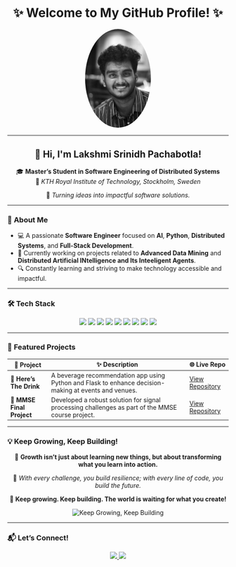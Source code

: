 <!-- Welcome Banner -->
<h1 align="center">✨ Welcome to My GitHub Profile! ✨</h1>
<p align="center">
  <img src="https://raw.githubusercontent.com/lakshmisrinidhp/assets/main/IMG_5048.jpg" alt="Lakshmi Srinidh Pachabotla" width="150" style="border-radius: 50%;">
</p>

---

<h2 align="center"> 👋 Hi, I'm <strong>Lakshmi Srinidh Pachabotla</strong>!</h2>

<p align="center">
🎓 <strong>Master’s Student in Software Engineering of Distributed Systems</strong>  
<br>📍 <em>KTH Royal Institute of Technology, Stockholm, Sweden</em>  
</p>

<p align="center">
  🚀 <em>Turning ideas into impactful software solutions.</em>  
</p>

---

### 🌟 **About Me**

- 💻 A passionate **Software Engineer** focused on **AI**, **Python**, **Distributed Systems**, and **Full-Stack Development**.
- 🌱 Currently working on projects related to **Advanced Data Mining** and **Distributed Artificial INtelligence and Its Inteeligent Agents**.
- 🔍 Constantly learning and striving to make technology accessible and impactful.

---

### 🛠️ **Tech Stack**

<p align="center">
  <img src="https://img.shields.io/badge/Python-3776AB?style=for-the-badge&logo=python&logoColor=white">
  <img src="https://img.shields.io/badge/Java-007396?style=for-the-badge&logo=java&logoColor=white">
  <img src="https://img.shields.io/badge/Android-3DDC84?style=for-the-badge&logo=android&logoColor=white">
  <img src="https://img.shields.io/badge/HTML-E34F26?style=for-the-badge&logo=html5&logoColor=white">
  <img src="https://img.shields.io/badge/CSS-1572B6?style=for-the-badge&logo=css3&logoColor=white">
  <img src="https://img.shields.io/badge/React-61DAFB?style=for-the-badge&logo=react&logoColor=black">
  <img src="https://img.shields.io/badge/MySQL-4479A1?style=for-the-badge&logo=mysql&logoColor=white">
  <img src="https://img.shields.io/badge/AWS-232F3E?style=for-the-badge&logo=amazon-aws&logoColor=white">
  <img src="https://img.shields.io/badge/Docker-2496ED?style=for-the-badge&logo=docker&logoColor=white">
</p>

---

### 🚀 **Featured Projects**

| 🚀 **Project**                     | ✨ **Description**                                                                                     | 🌐 **Live Repo**                             |
|------------------------------------|-------------------------------------------------------------------------------------------------------|---------------------------------------------|
| 🍹 **Here’s The Drink**            | A beverage recommendation app using Python and Flask to enhance decision-making at events and venues. | [View Repository](https://github.com/lakshmisrinidhp/HeresTheDrink) |
| 🎵 **MMSE Final Project**          | Developed a robust solution for signal processing challenges as part of the MMSE course project.      | [View Repository](https://github.com/lakshmisrinidhp/MMSE_FINAL_PROJECT) |

---

### 💡 **Keep Growing, Keep Building!**
<div align="center">
  <p>
    🌱 <strong>Growth isn’t just about learning new things, but about transforming what you learn into action.</strong>
  </p>
  <p>
    🔨 <em>With every challenge, you build resilience; with every line of code, you build the future.</em>
  </p>
  <p>
    🚀 <strong>Keep growing. Keep building. The world is waiting for what you create!</strong>
  </p>
  <img src="https://raw.githubusercontent.com/lakshmisrinidhp/assets/main/keep_building.gif" alt="Keep Growing, Keep Building" width="400">
</div>

---

### 📬 **Let’s Connect!**

<p align="center">
  <a href="https://linkedin.com/in/lakshmi-srinidh-pachabotla">
    <img src="https://img.shields.io/badge/LinkedIn-0077B5?style=for-the-badge&logo=linkedin&logoColor=white">
  </a>
  <a href="mailto:lakshmi.srinidh@example.com">
    <img src="https://img.shields.io/badge/Email-D14836?style=for-the-badge&logo=gmail&logoColor=white">
  </a>
</p>
